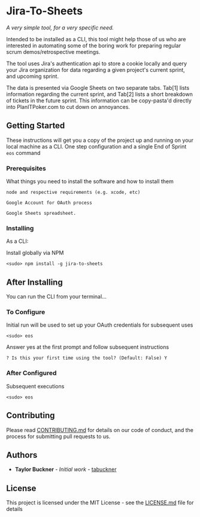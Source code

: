 # Jira-To-Sheets

_A very simple tool, for a very specific need._

Intended to be installed as a CLI, this tool might help those of us who are interested in automating some of the boring work for preparing regular scrum demos/retrospective meetings.

The tool uses Jira's authentication api to store a cookie locally and query your Jira organization for data regarding a given project's current sprint, and upcoming sprint. 

The data is presented via Google Sheets on two separate tabs. Tab[1] lists information regarding the current sprint, and Tab[2] lists a short breakdown of tickets in the future sprint. This information can be copy-pasta'd directly into PlanITPoker.com to cut down on annoyances. 

## Getting Started

These instructions will get you a copy of the project up and running on your local machine as a CLI.
One step configuration and a single End of Sprint `eos` command

### Prerequisites

What things you need to install the software and how to install them

```
node and respective requirements (e.g. xcode, etc)
```

```
Google Account for OAuth process
```

```
Google Sheets spreadsheet.
```

### Installing

As a CLI:

Install globally via NPM

```
<sudo> npm install -g jira-to-sheets
```

## After Installing

You can run the CLI from your terminal...

### To Configure 

Initial run will be used to set up your OAuth credentials for subsequent uses

```
<sudo> eos
```

Answer yes at the first prompt and follow subsequent instructions

```
? Is this your first time using the tool? (Default: False) Y
```

### After Configured

Subsequent executions

```
<sudo> eos
```

## Contributing

Please read [CONTRIBUTING.md](https://gist.github.com/PurpleBooth/b24679402957c63ec426) for details on our code of conduct, and the process for submitting pull requests to us.

## Authors

* **Taylor Buckner** - *Initial work* - [tabuckner](https://github.com/tabuckner)

## License

This project is licensed under the MIT License - see the [LICENSE.md](LICENSE.md) file for details


